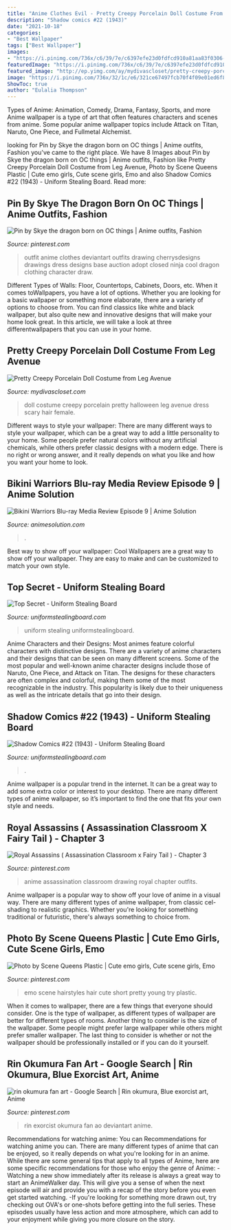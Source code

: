 ```yaml
---
title: "Anime Clothes Evil - Pretty Creepy Porcelain Doll Costume From Leg Avenue"
description: "Shadow comics #22 (1943)"
date: "2021-10-18"
categories:
- "Best Wallpaper"
tags: ["Best Wallpaper"]
images:
- "https://i.pinimg.com/736x/c6/39/7e/c6397efe23d0fdfcd910a81aa83f0306--screamo-plastic.jpg"
featuredImage: "https://i.pinimg.com/736x/c6/39/7e/c6397efe23d0fdfcd910a81aa83f0306--screamo-plastic.jpg"
featured_image: "http://ep.yimg.com/ay/mydivascloset/pretty-creepy-porcelain-doll-costume-from-leg-avenue-1.jpg"
image: "https://i.pinimg.com/736x/32/1c/e6/321ce67497fcb70f4f09e01ed6f82f06--ao-no-exorcist-blue-exorcist.jpg"
ShowToc: true
author: "Eulalia Thompson"
---
```



Types of Anime: Animation, Comedy, Drama, Fantasy, Sports, and more
Anime wallpaper is a type of art that often features characters and scenes from anime. Some popular anime wallpaper topics include Attack on Titan, Naruto, One Piece, and Fullmetal Alchemist.

	

		
looking for Pin by Skye the dragon born on OC things | Anime outfits, Fashion you've came to the right place. We have 8 Images about Pin by Skye the dragon born on OC things | Anime outfits, Fashion like Pretty Creepy Porcelain Doll Costume from Leg Avenue, Photo by Scene Queens Plastic | Cute emo girls, Cute scene girls, Emo and also Shadow Comics #22 (1943) - Uniform Stealing Board. Read more:
		
    
## Pin By Skye The Dragon Born On OC Things | Anime Outfits, Fashion

<img loading=lazy src="https://i.pinimg.com/736x/98/2d/13/982d132e18be64a18a0bfbdae0b2d58c.jpg" onerror="this.onerror=null;this.src='https://tse4.mm.bing.net/th?id=OIP.Quwm1R0NGSEV_MBHifr2FwHaL8&amp;pid=15.1';" alt="Pin by Skye the dragon born on OC things | Anime outfits, Fashion">

_Source: pinterest.com_

>outfit anime clothes deviantart outfits drawing cherrysdesigns drawings dress designs base auction adopt closed ninja cool dragon clothing character draw. 

	

Different Types of Walls: Floor, Countertops, Cabinets, Doors, etc.
When it comes toWallpapers, you have a lot of options. Whether you are looking for a basic wallpaper or something more elaborate, there are a variety of options to choose from. You can find classics like white and black wallpaper, but also quite new and innovative designs that will make your home look great. In this article, we will take a look at three differentwallpapers that you can use in your home.

    
## Pretty Creepy Porcelain Doll Costume From Leg Avenue

<img loading=lazy src="http://ep.yimg.com/ay/mydivascloset/pretty-creepy-porcelain-doll-costume-from-leg-avenue-1.jpg" onerror="this.onerror=null;this.src='https://tse1.mm.bing.net/th?id=OIP.eSSI90aMAecvn-_D_DVPHAHaLw&amp;pid=15.1';" alt="Pretty Creepy Porcelain Doll Costume from Leg Avenue">

_Source: mydivascloset.com_

>doll costume creepy porcelain pretty halloween leg avenue dress scary hair female. 

	

Different ways to style your wallpaper:
There are many different ways to style your wallpaper, which can be a great way to add a little personality to your home. Some people prefer natural colors without any artificial chemicals, while others prefer classic designs with a modern edge. There is no right or wrong answer, and it really depends on what you like and how you want your home to look.

    
## Bikini Warriors Blu-ray Media Review Episode 9 | Anime Solution

<img loading=lazy src="https://animesolution.com/wp-content/uploads/2020/06/Bikini-Warriors-09_02.10_2020.06.22_01.21.53stitch-1886x2048.jpg" onerror="this.onerror=null;this.src='https://tse3.mm.bing.net/th?id=OIP.HnTs8X4AIG57y8DnIeyAkAHaIC&amp;pid=15.1';" alt="Bikini Warriors Blu-ray Media Review Episode 9 | Anime Solution">

_Source: animesolution.com_

>. 

	

Best way to show off your wallpaper:
Cool Wallpapers are a great way to show off your wallpaper. They are easy to make and can be customized to match your own style.

    
## Top Secret - Uniform Stealing Board

<img loading=lazy src="https://pre00.deviantart.net/4e7c/th/pre/i/2014/304/b/7/page_03_by_daleksupreme-d84r020.jpg" onerror="this.onerror=null;this.src='https://tse1.mm.bing.net/th?id=OIP.Finmm5M0dbUnT2NtLHvLQwHaKe&amp;pid=15.1';" alt="Top Secret - Uniform Stealing Board">

_Source: uniformstealingboard.com_

>uniform stealing uniformstealingboard. 

	

Anime Characters and their Designs: Most animes feature colorful characters with distinctive designs.
There are a variety of anime characters and their designs that can be seen on many different screens. Some of the most popular and well-known anime character designs include those of Naruto, One Piece, and Attack on Titan. The designs for these characters are often complex and colorful, making them some of the most recognizable in the industry. This popularity is likely due to their uniqueness as well as the intricate details that go into their design.

    
## Shadow Comics #22 (1943) - Uniform Stealing Board

<img loading=lazy src="https://2.bp.blogspot.com/5zV5QcC5plJ_WWKeaGq0h2vF1yYEDC1cDwPIWRlhRiY8_nlw55Ya8_sNz319kCHqmbQQX_bv1cMNoLeJjPB60yPIfq-HsJQUtzgyyiKDj8rkUwt-STrlenL_UqJc62y3dEQwuneULg=s1600" onerror="this.onerror=null;this.src='https://tse1.mm.bing.net/th?id=OIP.c_9jV5eUD8Uw6nPFwxg21AHaKl&amp;pid=15.1';" alt="Shadow Comics #22 (1943) - Uniform Stealing Board">

_Source: uniformstealingboard.com_

>. 

	

Anime wallpaper is a popular trend in the internet. It can be a great way to add some extra color or interest to your desktop. There are many different types of anime wallpaper, so it’s important to find the one that fits your own style and needs.

    
## Royal Assassins ( Assassination Classroom X Fairy Tail ) - Chapter 3

<img loading=lazy src="https://i.pinimg.com/736x/49/77/40/497740f5d670e8168038350de195f5f4.jpg" onerror="this.onerror=null;this.src='https://tse2.mm.bing.net/th?id=OIP.2FUWkpC--7COtMWnSJ8XBgAAAA&amp;pid=15.1';" alt="Royal Assassins ( Assassination Classroom x Fairy Tail ) - Chapter 3">

_Source: pinterest.com_

>anime assassination classroom drawing royal chapter outfits. 

	

Anime wallpaper is a popular way to show off your love of anime in a visual way. There are many different types of anime wallpaper, from classic cel-shading to realistic graphics. Whether you're looking for something traditional or futuristic, there's always something to choice from.

    
## Photo By Scene Queens Plastic | Cute Emo Girls, Cute Scene Girls, Emo

<img loading=lazy src="https://i.pinimg.com/736x/c6/39/7e/c6397efe23d0fdfcd910a81aa83f0306--screamo-plastic.jpg" onerror="this.onerror=null;this.src='https://tse4.mm.bing.net/th?id=OIP.oDZJdqawyr9k7XCAFp2-rgHaJ4&amp;pid=15.1';" alt="Photo by Scene Queens Plastic | Cute emo girls, Cute scene girls, Emo">

_Source: pinterest.com_

>emo scene hairstyles hair cute short pretty young try plastic. 

	

When it comes to wallpaper, there are a few things that everyone should consider. One is the type of wallpaper, as different types of wallpaper are better for different types of rooms. Another thing to consider is the size of the wallpaper. Some people might prefer large wallpaper while others might prefer smaller wallpaper. The last thing to consider is whether or not the wallpaper should be professionally installed or if you can do it yourself.

    
## Rin Okumura Fan Art - Google Search | Rin Okumura, Blue Exorcist Art, Anime

<img loading=lazy src="https://i.pinimg.com/736x/32/1c/e6/321ce67497fcb70f4f09e01ed6f82f06--ao-no-exorcist-blue-exorcist.jpg" onerror="this.onerror=null;this.src='https://tse4.mm.bing.net/th?id=OIP.UcpjecVmyY6aN6hotSAMJAHaLW&amp;pid=15.1';" alt="rin okumura fan art - Google Search | Rin okumura, Blue exorcist art, Anime">

_Source: pinterest.com_

>rin exorcist okumura fan ao deviantart anime. 

	

Recommendations for watching anime: You can
Recommendations for watching anime you can. There are many different types of anime that can be enjoyed, so it really depends on what you're looking for in an anime. While there are some general tips that apply to all types of Anime, here are some specific recommendations for those who enjoy the genre of Anime: 
-Watching a new show immediately after its release is always a great way to start an AnimeWalker day. This will give you a sense of when the next episode will air and provide you with a recap of the story before you even get started watching. 
-If you're looking for something more drawn out, try checking out OVA's or one-shots before getting into the full series. These episodes usually have less action and more atmosphere, which can add to your enjoyment while giving you more closure on the story.

